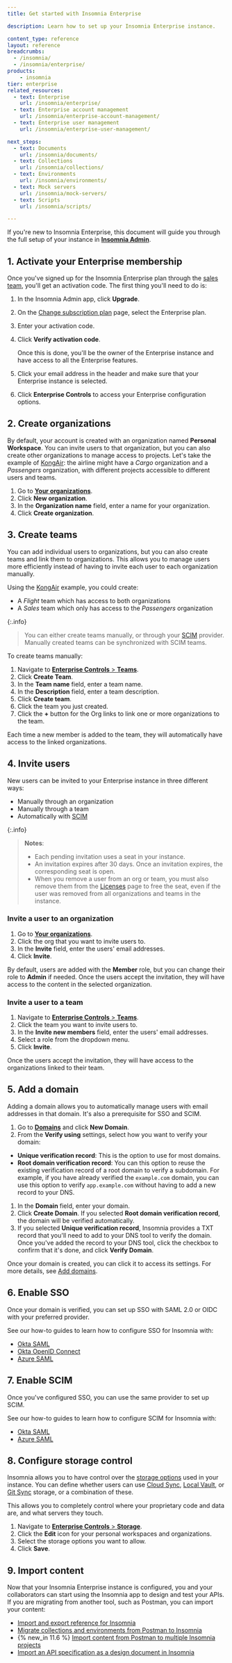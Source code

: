```yaml
---
title: Get started with Insomnia Enterprise

description: Learn how to set up your Insomnia Enterprise instance.

content_type: reference
layout: reference
breadcrumbs: 
  - /insomnia/
  - /insomnia/enterprise/
products:
    - insomnia
tier: enterprise
related_resources:
  - text: Enterprise
    url: /insomnia/enterprise/
  - text: Enterprise account management
    url: /insomnia/enterprise-account-management/
  - text: Enterprise user management
    url: /insomnia/enterprise-user-management/

next_steps:
  - text: Documents
    url: /insomnia/documents/
  - text: Collections
    url: /insomnia/collections/
  - text: Environments
    url: /insomnia/environments/
  - text: Mock servers
    url: /insomnia/mock-servers/
  - text: Scripts
    url: /insomnia/scripts/

---
```


If you're new to Insomnia Enterprise, this document will guide you through the full setup of your instance in [**Insomnia Admin**](https://app.insomnia.rest/).

## 1. Activate your Enterprise membership

Once you've signed up for the Insomnia Enterprise plan through the [sales team](https://insomnia.rest/pricing/contact), you'll get an activation code.
The first thing you'll need to do is:

1. In the Insomnia Admin app, click **Upgrade**.
1. On the [Change subscription plan](https://app.insomnia.rest/app/subscription/update) page, select the Enterprise plan.
1. Enter your activation code.
1. Click **Verify activation code**.
   
   Once this is done, you'll be the owner of the Enterprise instance and have access to all the Enterprise features.
1. Click your email address in the header and make sure that your Enterprise instance is selected.
1. Click **Enterprise Controls** to access your Enterprise configuration options.

## 2. Create organizations

By default, your account is created with an organization named **Personal Workspace**. 
You can invite users to that organization, but you can also create other organizations to manage access to projects.
Let's take the example of [KongAir](https://github.com/Kong/KongAir/tree/main?tab=readme-ov-file#kongair): the airline might have a _Cargo_ organization and a _Passengers_ organization, with different projects accessible to different users and teams.

1. Go to [**Your organizations**](https://app.insomnia.rest/app/dashboard/organizations).
1. Click **New organization**.
1. In the **Organization name** field, enter a name for your organization.
1. Click **Create organization**.

## 3. Create teams

You can add individual users to organizations, but you can also create teams and link them to organizations.
This allows you to manage users more efficiently instead of having to invite each user to each organization manually.

Using the [KongAir](https://github.com/Kong/KongAir/tree/main?tab=readme-ov-file#kongair) example, you could create:
* A _Flight_ team which has access to both organizations
* A _Sales_ team which only has access to the _Passengers_ organization

{:.info}
> You can either create teams manually, or through your [SCIM](#7-enable-scim) provider. Manually created teams can be synchronized with SCIM teams.

To create teams manually:

1. Navigate to [**Enterprise Controls** > **Teams**](https://app.insomnia.rest/app/enterprise/team).
1. Click **Create Team**. 
1. In the **Team name** field, enter a team name.
1. In the **Description** field, enter a team description.
1. Click **Create team**.
1. Click the team you just created.
1. Click the **+** button for the Org links to link one or more organizations to the team.

Each time a new member is added to the team, they will automatically have access to the linked organizations.

## 4. Invite users

New users can be invited to your Enterprise instance in three different ways:
* Manually through an organization
* Manually through a team
* Automatically with [SCIM](#set-up-scim)

{:.info}
> **Notes**:
> * Each pending invitation uses a seat in your instance.
> * An invitation expires after 30 days. Once an invitation expires, the corresponding seat is open.
> * When you remove a user from an org or team, you must also remove them from the [Licenses](https://app.insomnia.rest/app/enterprise/licenses) page to free the seat, even if the user was removed from all organizations and teams in the instance.

### Invite a user to an organization

1. Go to [**Your organizations**](https://app.insomnia.rest/app/dashboard/organizations).
1. Click the org that you want to invite users to.
1. In the **Invite** field, enter the users' email addresses.
1. Click **Invite**.

By default, users are added with the **Member** role, but you can change their role to **Admin** if needed.
Once the users accept the invitation, they will have access to the content in the selected organization.

### Invite a user to a team

1. Navigate to [**Enterprise Controls** > **Teams**](https://app.insomnia.rest/app/enterprise/team).
1. Click the team you want to invite users to.
1. In the **Invite new members** field, enter the users' email addresses.
1. Select a role from the dropdown menu.
1. Click **Invite**.

Once the users accept the invitation, they will have access to the organizations linked to their team.

## 5. Add a domain

Adding a domain allows you to automatically manage users with email addresses in that domain. It's also a prerequisite for SSO and SCIM.

1. Go to [**Domains**](https://app.insomnia.rest/app/enterprise/domains/list) and click **New Domain**.
1. From the **Verify using** settings, select how you want to verify your domain:
  * **Unique verification record**: This is the option to use for most domains.
  * **Root domain verification record**: You can this option to reuse the existing verification record of a root domain to verify a subdomain. For example, if you have already verified the `example.com` domain, you can use this option to verify `app.example.com` without having to add a new record to your DNS.
1. In the **Domain** field, enter your domain.
1. Click **Create Domain**. If you selected **Root domain verification record**, the domain will be verified automatically.
1. If you selected **Unique verification record**, Insomnia provides a TXT record that you'll need to add to your DNS tool to verify the domain.
Once you've added the record to your DNS tool, click the checkbox to confirm that it's done, and click **Verify Domain**.

Once your domain is created, you can click it to access its settings. For more details, see [Add domains](/insomnia/enterprise-account-management/#add-domains).

## 6. Enable SSO

Once your domain is verified, you can set up SSO with SAML 2.0 or OIDC with your preferred provider.

See our how-to guides to learn how to configure SSO for Insomnia with:
* [Okta SAML](/how-to/okta-saml-sso-insomnia/)
* [Okta OpenID Connect](/how-to/okta-oidc-sso-insomnia/)
* [Azure SAML](/how-to/azure-saml-sso-insomnia/)

## 7. Enable SCIM

Once you've configured SSO, you can use the same provider to set up SCIM.

See our how-to guides to learn how to configure SCIM for Insomnia with:
* [Okta SAML](/how-to/configure-scim-for-insomnia-with-okta/)
* [Azure SAML](/how-to/configure-scim-for-insomnia-with-azure/)

## 8. Configure storage control

Insomnia allows you to have control over the [storage options](/insomnia/storage/) used in your instance. You can define whether users can use [Cloud Sync](/insomnia/storage/#cloud-sync), [Local Vault](/insomnia/storage/#local-vault), or [Git Sync](/insomnia/storage/#git-sync) storage, or a combination of these.

This allows you to completely control where your proprietary code and data are, and what servers they touch.

1. Navigate to [**Enterprise Controls** > **Storage**](https://app.insomnia.rest/app/enterprise/storage).
1. Click the **Edit** icon for your personal workspaces and organizations.
1. Select the storage options you want to allow.
1. Click **Save**.

## 9. Import content

Now that your Insomnia Enterprise instance is configured, you and your collaborators can start using the Insomnia app to design and test your APIs. If you are migrating from another tool, such as Postman, you can import your content:

* [Import and export reference for Insomnia](/insomnia/import-export/)
* [Migrate collections and environments from Postman to Insomnia](/how-to/migrate-collections-and-envrionments-from-postman-to-insomnia/)
* {% new_in 11.6 %} [Import content from Postman to multiple Insomnia projects](/how-to/import-content-from-postman-to-multiple-insomnia-projects/)
* [Import an API specification as a design document in Insomnia](/how-to/import-an-api-spec-as-a-document/)